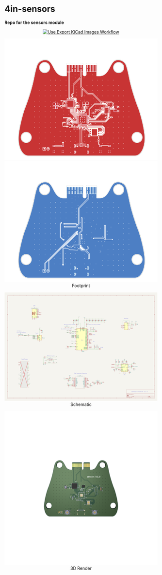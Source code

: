 # 4in-sensors

**Repo for the sensors module**

<div align="center">
  
[![Use Export KiCad Images Workflow](https://github.com/sonicavionics/4in-sensors/actions/workflows/use-export-kicad.yml/badge.svg)](https://github.com/sonicavionics/4in-sensors/actions/workflows/use-export-kicad.yml)

![alt text](images/pcbf.svg)![alt text](images/pcbb.svg)  
Footprint

![alt text](images/sch.svg)  
Schematic

![alt text](images/board.png)  
3D Render

</div>

